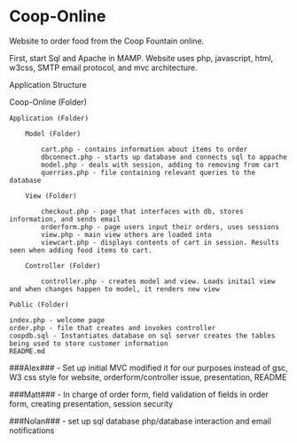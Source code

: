 # Coop-Online

Website to order food from the Coop Fountain online. 

First, start Sql and Apache in MAMP. Website uses php, javascript, html, w3css, SMTP email protocol, and mvc architecture. 

Application Structure


Coop-Online (Folder)

	Application (Folder) 

		Model (Folder) 
		
			cart.php - contains information about items to order
			dbconnect.php - starts up database and connects sql to appache
			model.php - deals with session, adding to removing from cart
			querries.php - file containing relevant queries to the database

		View (Folder)

			checkout.php - page that interfaces with db, stores information, and sends email
			orderform.php - page users input their orders, uses sessions
			view.php - main view others are loaded into
			viewcart.php - displays contents of cart in session. Results seen when adding food items to cart.

		Controller (Folder)

			controller.php - creates model and view. Loads initail view and when changes happen to model, it renders new view

	Public (Folder)

	index.php - welcome page
	order.php - file that creates and invokes controller
	coopdb.sql - Instantiates database on sql server creates the tables being used to store customer information
	README.md


###Alex### - Set up initial MVC modified it for our purposes instead of gsc, W3 css style for website, orderform/controller issue, presentation, README

###Matt### - In charge of order form, field validation of fields in order form, creating presentation, session security

###Nolan### - set up sql database php/database interaction and email notifications
